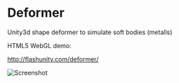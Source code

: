 # Deformer
Unity3d shape deformer to simulate soft bodies (metalls)

HTML5 WebGL demo:

http://flashunity.com/deformer/

![Screenshot](http://flashunity.com/assets/deformer/1.jpg)